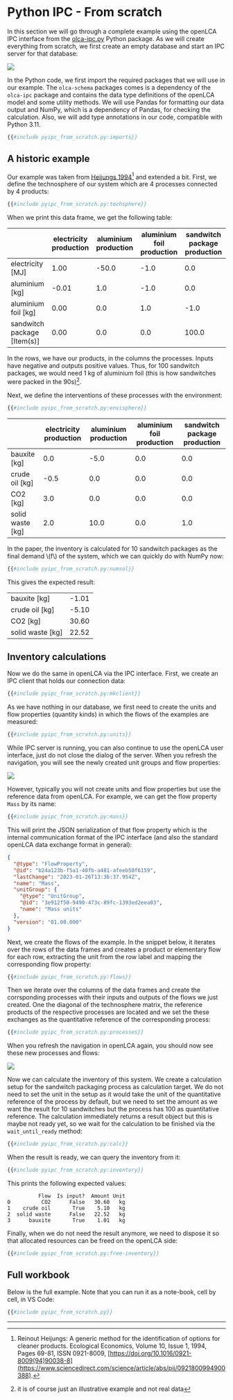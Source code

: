 # Python IPC - From scratch

In this section we will go through a complete example using the openLCA IPC
interface from the [olca-ipc.py](https://github.com/GreenDelta/olca-ipc.py)
Python package. As we will create everything from scratch, we first create an
empty database and start an IPC server for that database:

![](images/py_scratch_init_db.png)

In the Python code, we first import the required packages that we will use in
our example. The `olca-schema` packages comes is a dependency of the `olca-ipc`
package and contains the data type definitions of the openLCA model and some
utility methods. We will use Pandas for formatting our data output and NumPy,
which is a dependency of Pandas, for checking the calculation. Also, we will
add type annotations in our code, compatible with Python 3.11.

```py
{{#include pyipc_from_scratch.py:imports}}
```

## A historic example

Our example was taken from [Heijungs
1994](https://www.sciencedirect.com/science/article/abs/pii/0921800994900388)[^paper]
and extended a bit. First, we define the technosphere of our system which are
4 processes connected by 4 products:


```py
{{#include pyipc_from_scratch.py:techsphere}}
```

When we print this data frame, we get the following table:

|                              | electricity production | aluminium production  | aluminium foil production | sandwitch package production |
|------------------------------|------------------------|-----------------------|---------------------------|------------------------------|
| electricity [MJ]             |                   1.00 |                -50.0  |                      -1.0 |                          0.0 |
| aluminium [kg]               |                  -0.01 |                  1.0  |                      -1.0 |                          0.0 |
| aluminium foil [kg]          |                   0.00 |                  0.0  |                       1.0 |                         -1.0 |
| sandwitch package [Item(s)]  |                   0.00 |                  0.0  |                       0.0 |                        100.0 |

In the rows, we have our products, in the columns the processes. Inputs have
negative and outputs positive values. Thus, for 100 sandwitch packages, we would
need 1 kg of aluminium foil (this is how sandwitches were packed in the 90s)[^no].

Next, we define the interventions of these processes with the environment:

```py
{{#include pyipc_from_scratch.py:envisphere}}
```

|                  | electricity production | aluminium production | aluminium foil production | sandwitch package production |
|------------------|------------------------|----------------------|---------------------------|------------------------------|
| bauxite [kg]     |                    0.0 |                 -5.0 |                       0.0 |                          0.0 |
| crude oil [kg]   |                   -0.5 |                  0.0 |                       0.0 |                          0.0 |
| CO2 [kg]         |                    3.0 |                  0.0 |                       0.0 |                          0.0 |
| solid waste [kg] |                    2.0 |                 10.0 |                       0.0 |                          1.0 |


In the paper, the inventory is calculated for 10 sandwitch packages as the final
demand \\(f\\) of the system, which we can quickly do with NumPy now:

```py
{{#include pyipc_from_scratch.py:numsol}}
```

This gives the expected result:

|                  |       |
|------------------|-------|
| bauxite [kg]     | -1.01 |
| crude oil [kg]   | -5.10 |
| CO2 [kg]         | 30.60 |
| solid waste [kg] | 22.52 |


## Inventory calculations

Now we do the same in openLCA via the IPC interface. First, we create an IPC
client that holds our connection data:

```py
{{#include pyipc_from_scratch.py:mkclient}}
```

As we have nothing in our database, we first need to create the units and flow
properties (quantity kinds) in which the flows of the examples are measured:

```py
{{#include pyipc_from_scratch.py:units}}
```

While IPC server is running, you can also continue to use the openLCA user
interface, just do not close the dialog of the server. When you refresh the
navigation, you will see the newly created unit groups and flow properties:

![](images/py_scratch_units.png)

However, typically you will not create units and flow properties but use the
reference data from openLCA. For example, we can get the flow property `Mass`
by its name:

```py
{{#include pyipc_from_scratch.py:mass}}
```

This will print the JSON serialization of that flow property which is the
internal communication format of the IPC interface (and also the standard
openLCA data exchange format in general):

```json
{
  "@type": "FlowProperty",
  "@id": "b24a123b-f5a1-40fb-a481-afeeb50f6159",
  "lastChange": "2023-01-26T13:36:37.954Z",
  "name": "Mass",
  "unitGroup": {
    "@type": "UnitGroup",
    "@id": "3e912f50-9490-473c-89fc-1393ed2eea03",
    "name": "Mass units"
  },
  "version": "01.00.000"
}
```

Next, we create the flows of the example. In the snippet below, it iterates
over the rows of the data frames and creates a product or elementary flow for
each row, extracting the unit from the row label and mapping the corresponding
flow property:

```py
{{#include pyipc_from_scratch.py:flows}}
```

Then we iterate over the columns of the data frames and create the corrsponding
processes with their inputs and outputs of the flows we just created. One the
diagonal of the technosphere matrix, the reference products of the respective
processes are located and we set the these exchanges as the quantitative
reference of the corresponding process:

```py
{{#include pyipc_from_scratch.py:processes}}
```

When you refresh the navigation in openLCA again, you should now see these
new processes and flows:

![](images/py_scratch_processes.png)


Now we can calculate the inventory of this system. We create a calculation setup
for the sandwitch packaging process as calculation target. We do not need to set
the unit in the setup as it would take the unit of the quantitative reference of
the process by default, but we need to set the amount as we want the result for
10 sandwitches but the process has 100 as quantitative reference. The
calculation immediately returns a result object but this is maybe not ready yet,
so we wait for the calculation to be finished via the `wait_until_ready`
method:

```py
{{#include pyipc_from_scratch.py:calc}}
```

When the result is ready, we can query the inventory from it:

```py
{{#include pyipc_from_scratch.py:inventory}}
```

This prints the following expected values:

```
          Flow  Is input?  Amount Unit
0          CO2      False   30.60   kg
1    crude oil       True    5.10   kg
2  solid waste      False   22.52   kg
3      bauxite       True    1.01   kg
```

Finally, when we do not need the result anymore, we need to dispose it so that
allocated resources can be freed on the openLCA side:

```py
{{#include pyipc_from_scratch.py:free-inventory}}
```

## Full workbook

Below is the full example. Note that you can run it as a note-book, cell by
cell, in VS Code:

```py
{{#include pyipc_from_scratch.py}}
```
---

[^paper]: Reinout Heijungs: A generic method for the identification of options
    for cleaner products. Ecological Economics, Volume 10, Issue 1, 1994, Pages
    69-81, ISSN 0921-8009,
    [https://doi.org/10.1016/0921-8009(94)90038-8](https://www.sciencedirect.com/science/article/abs/pii/0921800994900388).

[^no]: it is of course just an illustrative example and not real data
